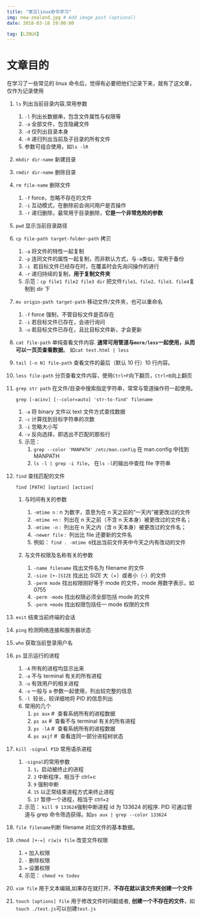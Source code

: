 ```yaml
---
title: "常见linux命令学习"
img: new-zealand.jpg # Add image post (optional)
date: 2018-03-18 19:00:00

tag: [LINUX]
---
```


# 文章目的

在学习了一些常见的 linux 命令后，觉得有必要把他们记录下来，就有了这文章，仅作为记录使用

1.  `ls` 列出当前目录内容,常用参数

    1.  `-l` 列出长数据串，包含文件属性与权限等
    2.  `-a` 全部文件，包含隐藏文件
    3.  `-d` 仅列出目录本身
    4.  `-R` 递归列出当前及子目录的所有文件
    5.  参数可组合使用，如`ls -lR`

2.  `mkdir dir-name` 新建目录
3.  `rmdir dir-name` 删除目录
4.  `rm file-name` 删除文件
    1.  `-f` force，忽略不存在的文件
    2.  `-i` 互动模式，在删除前会询问用户是否操作
    3.  `-r` 递归删除，最常用于目录删除，**它是一个非常危险的参数**
5.  `pwd` 显示当前目录路径
6.  `cp file-path target-folder-path` 拷贝
    1.  `-a` 将文件的特性一起复制
    2.  `-p` 连同文件的属性一起复制，而非默认方式，与`-a`类似，常用于备份
    3.  `-i`  若目标文件已经存在时，在覆盖时会先询问操作的进行
    4.  `-r` 递归持续的复制，**用于复制文件夹**
    5.  示范：`cp file1 file2 file3 dir` 把文件`file1、file2、file3、file4`复制到 dir 下
7.  `mv origin-path target-path` 移动文件/文件夹，也可以重命名
    1.  `-f` force 强制，不管目标文件是否存在
    2.  `-i` 若目标文件已存在，会进行询问
    3.  `-u` 若目标文件已存在，且比目标文件新，才会更新
8.  `cat file-path` 单纯查看文件内容. **通常可用管道与`more/less`一起使用，从而可以一页页查看数据**。 如`cat test.html | less`
9.  `tail [-n N] file-path` 查看文件的最后（默认 10 行）10 行内容。
10. `less file-path` 分页查看文件内容，使用`Ctrl+F`向下翻页，`Ctrl+B`向上翻页
11. `grep str path` 在文件/目录中搜索指定字符串，常常与管道操作符一起使用。

    ```
    grep [-acinv] [--color=auto] 'str-to-find' filename
    ```

    1.  `-a` 将 binary 文件以 text 文件方式查找数据
    2.  `-c` 计算找到目标字符串的次数
    3.  `-i` 忽略大小写
    4.  `-v` 反向选择，即选出不匹配的那些行
    5.  示范：
        1.  `grep --color 'MANPATH' /etc/man.config` 在 man.config 中找到 MANPATH
        2.  `ls -l | grep -i file`， 在`ls -l`的输出中查找 file 字符串

12. `find` 查找匹配的文件

    ```
    find [PATH] [option] [action]
    ```

    1.  与时间有关的参数

        1.  `-mtime n` : n 为数字，意思为在 n 天之前的“一天内”被更改过的文件
        2.  `-mtime +n` :  列出在 n 天之前（不含 n 天本身）被更改过的文件名；
        3.  `-mtime -n` :  列出在 n 天之内（含 n 天本身）被更改过的文件名；
        4.  `-newer file` :  列出比 file 还要新的文件名
        5.  例如： `find . -mtime 0`找出当前文件夹中今天之内有改动的文件

    2.  与文件权限及名称有关的参数
        1.  `-name filename` 找出文件名为 filename 的文件
        2.  `-size [+-]SIZE` 找出比 SIZE 大（+）或者小（-）的文件
        3.  `-perm mode` 找出权限刚好等于 mode 的文件，mode 用数字表示，如 0755
        4.  `-perm -mode` 找出权限必须全部包括 mode 的文件
        5.  `-perm +mode` 找出权限包括任一 mode 权限的文件

13. `exit` 结束当前终端的会话
14. `ping` 检测网络连接和服务器状态
15. `who` 获取当前登录用户名
16. `ps` 显示运行的进程

    1.  `-A` 所有的进程均显示出来
    2.  `-a` 不与 terminal 有关的所有进程
    3.  `-u` 有效用户的相关进程
    4.  `-x` 一般与 a 参数一起使用，列出较完整的信息
    5.  `-l`  较长，较详细地将 PID 的信息列出
    6.  常用的几个
        1.  `ps aux` #  查看系统所有的进程数据
        2.  `ps ax` #  查看不与 terminal 有关的所有进程
        3.  `ps -lA` #  查看系统所有的进程数据
        4.  `ps axjf` #  查看连同一部分进程树状态

17. `kill -signal PID` 常用语杀进程

    1.  `-signal`的常用参数
        1.  `1`，启动被终止的进程
        2.  `2` 中断程序，相当于 ctrl+c
        3.  `9` 强制中断
        4.  `15` 以正常结束进程方式来终止进程
        5.  `17` 暂停一个进程，相当于 ctrl+z
    2.  示范： `kill 9 133624`强制中断进程 id 为 133624 的程序. PID 可通过管道与 grep 命令筛选获得。如`ps aux | grep --color 133624`

18. `file filename`判断 filename 对应文件的基本数据。
19. `chmod [+-=] r|w|x file` 改变文件权限
    1.  `+` 加入权限
    2.  `-` 删除权限
    3.  `=` 设置权限
    4.  示范： `chmod +x todev`
20. `vim file` 用于文本编辑,如果存在就打开，**不存在就以该文件夹创建一个文件**
21. `touch [options] file` 用于修改文件时间戳或者, **创建一个不存在的文件**，如 `touch ./test.js`可以创建`test.js`
